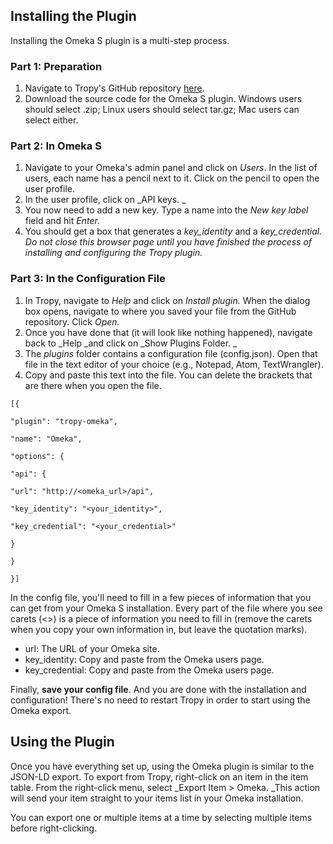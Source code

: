 ## Installing the Plugin

Installing the Omeka S plugin is a multi-step process.

### **Part 1: Preparation**

1. Navigate to Tropy's GitHub repository [here](https://github.com/tropy/tropy-omeka/releases/latest).
2. Download the source code for the Omeka S plugin. Windows users should select .zip; Linux users should select tar.gz; Mac users can select either.

### **Part 2: In Omeka S**

1. Navigate to your Omeka's admin panel and click on _Users_. In the list of users, each name has a pencil next to it. Click on the pencil to open the user profile.
2. In the user profile, click on _API keys. _
3. You now need to add a new key. Type a name into the _New key label_ field and hit _Enter._
4. You should get a box that generates a _key\_identity_ and a _key\_credential. Do not close this browser page until you have finished the process of installing and configuring the Tropy plugin._

### **Part 3: In the Configuration File**

1. In Tropy, navigate to _Help_ and click on _Install plugin._ When the dialog box opens, navigate to where you saved your file from the GitHub repository. Click _Open._
2. Once you have done that \(it will look like nothing happened\), navigate back to _Help \_and click on \_Show Plugins Folder. _
3. The _plugins_ folder contains a configuration file \(config.json\). Open that file in the text editor of your choice \(e.g., Notepad, Atom, TextWrangler\).
4. Copy and paste this text into the file. You can delete the brackets that are there when you open the file.

`[{`

`"plugin": "tropy-omeka",`

`"name": "Omeka",`

`"options": {`

`"api": {`

`"url": "http://<omeka_url>/api",`

`"key_identity": "<your_identity>",`

`"key_credential": "<your_credential>"`

`}`

`}`

`}]`

In the config file, you'll need to fill in a few pieces of information that you can get from your Omeka S installation. Every part of the file where you see carets \(&lt;&gt;\) is a piece of information you need to fill in \(remove the carets when you copy your own information in, but leave the quotation marks\).

* url: The URL of your Omeka site.
* key\_identity: Copy and paste from the Omeka users page.
* key\_credential: Copy and paste from the Omeka users page.

Finally, **save your config file**. And you are done with the installation and configuration! There's no need to restart Tropy in order to start using the Omeka export.

## Using the Plugin

Once you have everything set up, using the Omeka plugin is similar to the JSON-LD export. To export from Tropy, right-click on an item in the item table. From the right-click menu, select \_Export Item &gt; Omeka. \_This action will send your item straight to your items list in your Omeka installation.

You can export one or multiple items at a time by selecting multiple items before right-clicking.

